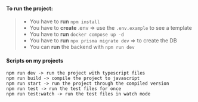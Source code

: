 #### To run the project: 
>- You have to **run** `npm install` 
>- You have to **create** .env => use the `.env.example` to see a template 
>- You have to **run** `docker compose up -d` 
>- You have to **run** `npx prisma migrate dev` => to create the DB 
>- You can **run** the backend with `npm run dev` 

#### Scripts on my projects

`npm run dev -> run the project with typescript files` \
`npm run build -> compile the project to javascript` \
`npm run start -> run the project through the compiled version` \
`npm run test -> run the test files for once` \
`npm run test:watch -> run the test files in watch mode` 